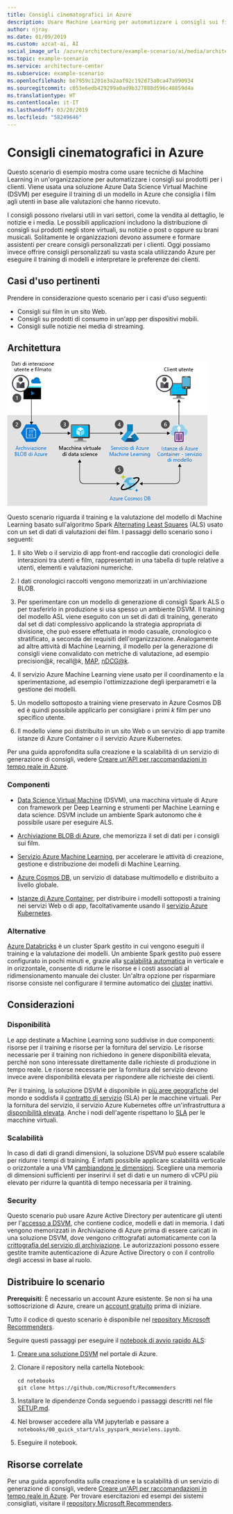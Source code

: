 ```yaml
---
title: Consigli cinematografici in Azure
description: Usare Machine Learning per automatizzare i consigli sui film, sui prodotti e di altro tipo, usando Machine Learning e Azure Data Science Virtual Machine (DSVM) per eseguire il training di un modello in Azure.
author: njray
ms.date: 01/09/2019
ms.custom: azcat-ai, AI
social_image_url: /azure/architecture/example-scenario/ai/media/architecture-movie-recommender.png
ms.topic: example-scenario
ms.service: architecture-center
ms.subservice: example-scenario
ms.openlocfilehash: be7959c1201e3a2aaf92c192d73a0ca47a990934
ms.sourcegitcommit: c053e6edb429299a0ad9b327888d596c48859d4a
ms.translationtype: HT
ms.contentlocale: it-IT
ms.lasthandoff: 03/20/2019
ms.locfileid: "58249646"
---
```

# <a name="movie-recommendations-on-azure"></a>Consigli cinematografici in Azure

Questo scenario di esempio mostra come usare tecniche di Machine Learning in un'organizzazione per automatizzare i consigli sui prodotti per i clienti. Viene usata una soluzione Azure Data Science Virtual Machine (DSVM) per eseguire il training di un modello in Azure che consiglia i film agli utenti in base alle valutazioni che hanno ricevuto.

I consigli possono rivelarsi utili in vari settori, come la vendita al dettaglio, le notizie e i media. Le possibili applicazioni includono la distribuzione di consigli sui prodotti negli store virtuali, su notizie o post o oppure su brani musicali. Solitamente le organizzazioni devono assumere e formare assistenti per creare consigli personalizzati per i clienti. Oggi possiamo invece offrire consigli personalizzati su vasta scala utilizzando Azure per eseguire il training di modelli e interpretare le preferenze dei clienti.

## <a name="relevant-use-cases"></a>Casi d'uso pertinenti

Prendere in considerazione questo scenario per i casi d'uso seguenti:

* Consigli sui film in un sito Web.
* Consigli su prodotti di consumo in un'app per dispositivi mobili.
* Consigli sulle notizie nei media di streaming.

## <a name="architecture"></a>Architettura

![Architettura di un modello di Machine Learning per il training di raccomandazioni per film][architecture]

Questo scenario riguarda il training e la valutazione del modello di Machine Learning basato sull'algoritmo Spark [Alternating Least Squares][als] (ALS) usato con un set di dati di valutazioni dei film. I passaggi dello scenario sono i seguenti:

1. Il sito Web o il servizio di app front-end raccoglie dati cronologici delle interazioni tra utenti e film, rappresentati in una tabella di tuple relative a utenti, elementi e valutazioni numeriche.

2. I dati cronologici raccolti vengono memorizzati in un'archiviazione BLOB.

3. Per sperimentare con un modello di generazione di consigli Spark ALS o per trasferirlo in produzione si usa spesso un ambiente DSVM. Il training del modello ASL viene eseguito con un set di dati di training, generato dal set di dati complessivo applicando la strategia appropriata di divisione, che può essere effettuata in modo casuale, cronologico o stratificato, a seconda dei requisiti dell'organizzazione. Analogamente ad altre attività di Machine Learning, il modello per la generazione di consigli viene convalidato con metriche di valutazione, ad esempio precision\@*k*, recall\@*k*, [MAP][map], [nDCG\@k][ndcg].

4. Il servizio Azure Machine Learning viene usato per il coordinamento e la sperimentazione, ad esempio l'ottimizzazione degli iperparametri e la gestione dei modelli.

5. Un modello sottoposto a training viene preservato in Azure Cosmos DB ed è quindi possibile applicarlo per consigliare i primi *k* film per uno specifico utente.

6. Il modello viene poi distribuito in un sito Web o un servizio di app tramite istanze di Azure Container o il servizio Azure Kubernetes.

Per una guida approfondita sulla creazione e la scalabilità di un servizio di generazione di consigli, vedere [Creare un'API per raccomandazioni in tempo reale in Azure][ref-arch].

### <a name="components"></a>Componenti

* [Data Science Virtual Machine][dsvm] (DSVM), una macchina virtuale di Azure con framework per Deep Learning e strumenti per Machine Learning e data science. DSVM include un ambiente Spark autonomo che è possibile usare per eseguire ALS.

* [Archiviazione BLOB di Azure][blob], che memorizza il set di dati per i consigli sui film.

* [Servizio Azure Machine Learning][mls], per accelerare le attività di creazione, gestione e distribuzione dei modelli di Machine Learning.

* [Azure Cosmos DB][cosmosdb], un servizio di database multimodello e distribuito a livello globale.

* [Istanze di Azure Container][aci], per distribuire i modelli sottoposti a training nei servizi Web o di app, facoltativamente usando il [servizio Azure Kubernetes][aks].

### <a name="alternatives"></a>Alternative

[Azure Databricks][databricks] è un cluster Spark gestito in cui vengono eseguiti il training e la valutazione dei modelli. Un ambiente Spark gestito può essere configurato in pochi minuti e, grazie alla [scalabilità automatica][autoscale] in verticale e in orizzontale, consente di ridurre le risorse e i costi associati al ridimensionamento manuale dei cluster. Un'altra opzione per risparmiare risorse consiste nel configurare il termine automatico dei [cluster][clusters] inattivi.

## <a name="considerations"></a>Considerazioni

### <a name="availability"></a>Disponibilità

Le app destinate a Machine Learning sono suddivise in due componenti: risorse per il training e risorse per la fornitura del servizio. Le risorse necessarie per il training non richiedono in genere disponibilità elevata, perché non sono interessate direttamente dalle richieste di produzione in tempo reale. Le risorse necessarie per la fornitura del servizio devono invece avere disponibilità elevata per rispondere alle richieste dei clienti.

Per il training, la soluzione DSVM è disponibile in [più aree geografiche][regions] del mondo e soddisfa il [contratto di servizio][sla] (SLA) per le macchine virtuali. Per la fornitura del servizio, il servizio Azure Kubernetes offre un'infrastruttura a [disponibilità elevata][ha]. Anche i nodi dell'agente rispettano lo [SLA][sla-aks] per le macchine virtuali.

### <a name="scalability"></a>Scalabilità

In caso di dati di grandi dimensioni, la soluzione DSVM può essere scalabile per ridurre i tempi di training. È infatti possibile applicare scalabilità verticale o orizzontale a una VM [cambiandone le dimensioni][vm-size]. Scegliere una memoria di dimensioni sufficienti per inserirvi il set di dati e un numero di vCPU più elevato per ridurre la quantità di tempo necessaria per il training.

### <a name="security"></a>Security

Questo scenario può usare Azure Active Directory per autenticare gli utenti per l'[accesso a DSVM][dsvm-id], che contiene codice, modelli e dati in memoria. I dati vengono memorizzati in Archiviazione di Azure prima di essere caricati in una soluzione DSVM, dove vengono crittografati automaticamente con la [crittografia del servizio di archiviazione][storage-security]. Le autorizzazioni possono essere gestite tramite autenticazione di Azure Active Directory o con il controllo degli accessi in base al ruolo.

## <a name="deploy-this-scenario"></a>Distribuire lo scenario

**Prerequisiti**: È necessario un account Azure esistente. Se non si ha una sottoscrizione di Azure, creare un [account gratuito][free] prima di iniziare.

Tutto il codice di questo scenario è disponibile nel [repository Microsoft Recommenders][github].

Seguire questi passaggi per eseguire il [notebook di avvio rapido ALS][notebook]:

1. [Creare una soluzione DSVM][dsvm-ubuntu] nel portale di Azure.

2. Clonare il repository nella cartella Notebook:

    ```shell
    cd notebooks
    git clone https://github.com/Microsoft/Recommenders
    ```

3. Installare le dipendenze Conda seguendo i passaggi descritti nel file [SETUP.md][setup].

4. Nel browser accedere alla VM jupyterlab e passare a `notebooks/00_quick_start/als_pyspark_movielens.ipynb`.

5. Eseguire il notebook.

## <a name="related-resources"></a>Risorse correlate

Per una guida approfondita sulla creazione e la scalabilità di un servizio di generazione di consigli, vedere [Creare un'API per raccomandazioni in tempo reale in Azure][ref-arch]. Per trovare esercitazioni ed esempi dei sistemi consigliati, visitare il [repository Microsoft Recommenders][github].

[architecture]: ./media/architecture-movie-recommender.png
[aci]: /azure/container-instances/container-instances-overview
[aad]: /azure/active-directory-b2c/active-directory-b2c-overview
[aks]: /azure/aks/intro-kubernetes
[als]: https://spark.apache.org/docs/latest/ml-collaborative-filtering.html
[autoscale]: https://docs.azuredatabricks.net/user-guide/clusters/sizing.html#autoscaling
[blob]: /azure/storage/blobs/storage-blobs-introduction
[clusters]: https://docs.azuredatabricks.net/user-guide/clusters/configure.html
[cosmosdb]: /azure/cosmos-db/introduction
[databricks]: /azure/azure-databricks/what-is-azure-databricks
[dsvm]: /azure/machine-learning/data-science-virtual-machine/overview
[dsvm-id]: /azure/machine-learning/data-science-virtual-machine/dsvm-common-identity
[dsvm-ubuntu]: /azure/machine-learning/data-science-virtual-machine/dsvm-ubuntu-intro
[free]: https://azure.microsoft.com/free/?WT.mc_id=A261C142F
[github]: https://github.com/Microsoft/Recommenders
[ha]: /azure/aks/container-service-quotas
[map]: https://en.wikipedia.org/wiki/Evaluation_measures_(information_retrieval)
[mls]: /azure/machine-learning/service/
[n-tier]: /azure/architecture/reference-architectures/n-tier/n-tier-cassandra
[ndcg]: https://en.wikipedia.org/wiki/Discounted_cumulative_gain
[notebook]: https://github.com/Microsoft/Recommenders/notebooks/00_quick_start/als_pyspark_movielens.ipynb
[ref-arch]: /azure/architecture/reference-architectures/ai/real-time-recommendation
[regions]: https://azure.microsoft.com/en-us/global-infrastructure/services/?products=virtual-machines&regions=all
[resiliency]: /azure/architecture/resiliency/
[sec-docs]: /azure/security/
[setup]: https://github.com/Microsoft/Recommenders/blob/master/SETUP.md%60
[sla]: https://azure.microsoft.com/en-us/support/legal/sla/virtual-machines/v1_8/
[sla-aks]: https://azure.microsoft.com/en-us/support/legal/sla/kubernetes-service/v1_0/
[storage-security]: /azure/storage/common/storage-service-encryption
[vm-size]: /azure/virtual-machines/virtual-machines-linux-change-vm-size
